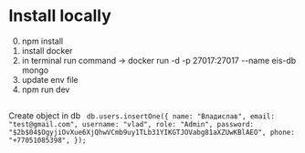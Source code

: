 # Install locally

0. npm install
1. install docker
2. in terminal run command -> docker run -d -p 27017:27017 --name eis-db mongo
3. update env file
4. npm run dev

##

Create object in db
` 
  db.users.insertOne({
   name: "Владислав",
   email: "test@gmail.com",
   username: "vlad",
   role: "Admin",
   password: "$2b$04$OgyjiOvXue6XjQhwVCmb9uy1TLb31YIKGTJOVabg81aXZUwKBlAEO",
   phone: "+77051085398",
 });
 `
